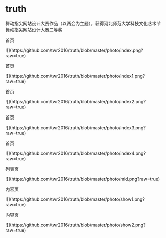 # truth
舞动指尖网站设计大赛作品（以两会为主题），获得河北师范大学科技文化艺术节舞动指尖网站设计大赛二等奖
<p>首页</p>
![](https://github.com/twr2016/truth/blob/master/photo/index.png?raw=true)
<p>首页</p>
![](https://github.com/twr2016/truth/blob/master/photo/index1.png?raw=true)
<p>首页</p>
![](https://github.com/twr2016/truth/blob/master/photo/index2.png?raw=true)
<p>首页</p>
![](https://github.com/twr2016/truth/blob/master/photo/index3.png?raw=true)
<p>首页</p>
![](https://github.com/twr2016/truth/blob/master/photo/index4.png?raw=true)
<p>列表页</p>
![](https://github.com/twr2016/truth/blob/master/photo/mid.png?raw=true)
<p>内容页</p>
![](https://github.com/twr2016/truth/blob/master/photo/show1.png?raw=true)
<p>内容页</p>
![](https://github.com/twr2016/truth/blob/master/photo/show2.png?raw=true)
